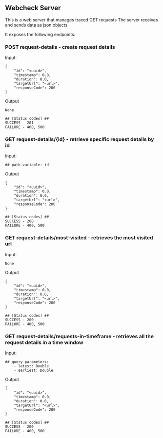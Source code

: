 ## Webcheck Server

This is a web server that manages traced GET requests
The server receives and sends data as json objects

It exposes the following endpoints:

### POST request-details - create request details
Input:
```
{
    "id": "<uuid>",
    "timestamp": 0.0,
    "duration": 0.0,
    "targetUrl": "<url>",
    "responseCode": 200
} 
```

Output
```
None

## [Status codes] ##
SUCCESS - 201
FAILURE - 400, 500
```


### GET request-details/{id} - retrieve specific request details by id
Input:
```
## path-variable: id
```
Output
```
{
    "id": "<uuid>",
    "timestamp": 0.0,
    "duration": 0.0,
    "targetUrl": "<url>",
    "responseCode": 200
} 

## [Status codes] ##
SUCCESS - 200
FAILURE - 400, 500
```

### GET request-details/most-visited - retrieves the most visited url
Input:
```
None
```
Output
```
{
    "id": "<uuid>",
    "timestamp": 0.0,
    "duration": 0.0,
    "targetUrl": "<url>",
    "responseCode": 200
} 

## [Status codes] ##
SUCCESS - 200
FAILURE - 400, 500
```

### GET request-details/requests-in-timeframe - retrieves all the request details in a time window
Input:
```
## query parameters:
    - latest: Double
    - earliest: Double
```
Output
```
{
    "id": "<uuid>",
    "timestamp": 0.0,
    "duration": 0.0,
    "targetUrl": "<url>",
    "responseCode": 200
} 

## [Status codes] ##
SUCCESS - 200
FAILURE - 400, 500
```
